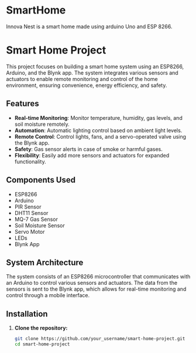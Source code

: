 # SmartHome
Innova Nest is a smart home made using arduino Uno and ESP 8266.

# Smart Home Project

This project focuses on building a smart home system using an ESP8266, Arduino, and the Blynk app. The system integrates various sensors and actuators to enable remote monitoring and control of the home environment, ensuring convenience, energy efficiency, and safety.

## Features

- **Real-time Monitoring**: Monitor temperature, humidity, gas levels, and soil moisture remotely.
- **Automation**: Automatic lighting control based on ambient light levels.
- **Remote Control**: Control lights, fans, and a servo-operated valve using the Blynk app.
- **Safety**: Gas sensor alerts in case of smoke or harmful gases.
- **Flexibility**: Easily add more sensors and actuators for expanded functionality.

## Components Used

- ESP8266
- Arduino
- PIR Sensor
- DHT11 Sensor
- MQ-7 Gas Sensor
- Soil Moisture Sensor
- Servo Motor
- LEDs
- Blynk App

## System Architecture

The system consists of an ESP8266 microcontroller that communicates with an Arduino to control various sensors and actuators. The data from the sensors is sent to the Blynk app, which allows for real-time monitoring and control through a mobile interface.

## Installation

1. **Clone the repository:**
   ```bash
   git clone https://github.com/your_username/smart-home-project.git
   cd smart-home-project
